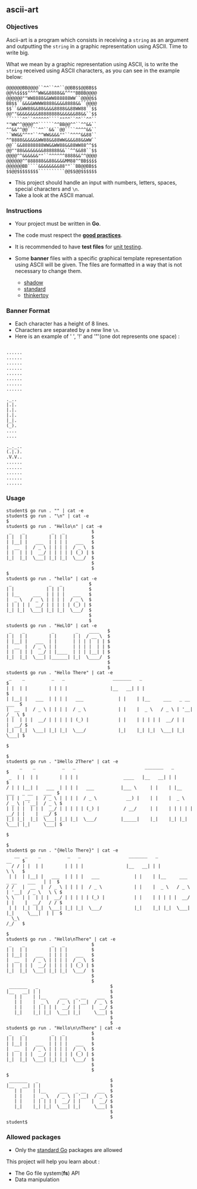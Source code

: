 ## ascii-art

### Objectives

Ascii-art is a program which consists in receiving a `string` as an argument and outputting the `string` in a graphic representation using ASCII. Time to write big.

What we mean by a graphic representation using ASCII, is to write the `string` received using ASCII characters, as you can see in the example below:

```````````console
@@@@@@BB@@@@``^^``^^``@@BB$$@@BB$$
@@%%$$$$^^^^WW&&8888&&^^""BBBB@@@@
@@@@@@""WW8888&&WW888888WW``@@@@$$
BB$$``&&&&WWWW8888&&&&8888&&``@@@@
$$``&&WW88&&88&&&&8888&&88WW88``$$
@@""&&&&&&&&88888888&&&&&&88&&``$$
``````^^``^^^^^^````""^^``^^``^^``
""WW^^@@@@^^``````^^BB@@^^``^^&&``
^^&&^^@@````^^``&&``@@````^^^^&&``
``WW&&^^""``^^WW&&&&""``^^^^&&88``
^^8888&&&&&&WW88&&88WW&&&&88&&WW``
@@``&&88888888WW&&WW88&&88WW88^^$$
@@""88&&&&&&&&888888&&``^^&&88``$$
@@@@^^&&&&&&""``^^^^^^8888&&^^@@@@
@@@@@@^^888888&&88&&&&MM88^^BB$$$$
@@@@@@BB````&&&&&&&&88""``BB@@BB$$
$$@@$$$$$$$$``````````@@$$@@$$$$$$
```````````

- This project should handle an input with numbers, letters, spaces, special characters and `\n`.
- Take a look at the ASCII manual.

### Instructions

- Your project must be written in **Go**.
- The code must respect the [**good practices**](../good-practices/README.md).
- It is recommended to have **test files** for [unit testing](https://go.dev/doc/tutorial/add-a-test).

- Some **banner** files with a specific graphical template representation using ASCII will be given. The files are formatted in a way that is not necessary to change them.
  - [shadow](shadow.txt)
  - [standard](standard.txt)
  - [thinkertoy](thinkertoy.txt)

### Banner Format

- Each character has a height of 8 lines.
- Characters are separated by a new line `\n`.
- Here is an example of ' ', '!' and '"'(one dot represents one space) :

```console

......
......
......
......
......
......
......
......

._..
|.|.
|.|.
|.|.
|_|.
(_).
....
....

._._..
(.|.).
.V.V..
......
......
......
......
......

```

### Usage

```console
student$ go run . "" | cat -e
student$ go run . "\n" | cat -e
$
student$ go run . "Hello\n" | cat -e
 _    _          _   _          $
| |  | |        | | | |         $
| |__| |   ___  | | | |   ___   $
|  __  |  / _ \ | | | |  / _ \  $
| |  | | |  __/ | | | | | (_) | $
|_|  |_|  \___| |_| |_|  \___/  $
                                $
                                $
$
student$ go run . "hello" | cat -e
 _              _   _          $
| |            | | | |         $
| |__     ___  | | | |   ___   $
|  _ \   / _ \ | | | |  / _ \  $
| | | | |  __/ | | | | | (_) | $
|_| |_|  \___| |_| |_|  \___/  $
                               $
                               $
student$ go run . "HeLlO" | cat -e
 _    _          _        _    ____   $
| |  | |        | |      | |  / __ \  $
| |__| |   ___  | |      | | | |  | | $
|  __  |  / _ \ | |      | | | |  | | $
| |  | | |  __/ | |____  | | | |__| | $
|_|  |_|  \___| |______| |_|  \____/  $
                                      $
                                      $
student$ go run . "Hello There" | cat -e
 _    _          _   _                  _______   _                           $
| |  | |        | | | |                |__   __| | |                          $
| |__| |   ___  | | | |   ___             | |    | |__     ___   _ __    ___  $
|  __  |  / _ \ | | | |  / _ \            | |    |  _ \   / _ \ | '__|  / _ \ $
| |  | | |  __/ | | | | | (_) |           | |    | | | | |  __/ | |    |  __/ $
|_|  |_|  \___| |_| |_|  \___/            |_|    |_| |_|  \___| |_|     \___| $
                                                                              $
                                                                              $
student$ go run . "1Hello 2There" | cat -e
     _    _          _   _                          _______   _                           $
 _  | |  | |        | | | |                 ____   |__   __| | |                          $
/ | | |__| |   ___  | | | |   ___          |___ \     | |    | |__     ___   _ __    ___  $
| | |  __  |  / _ \ | | | |  / _ \           __) |    | |    |  _ \   / _ \ | '__|  / _ \ $
| | | |  | | |  __/ | | | | | (_) |         / __/     | |    | | | | |  __/ | |    |  __/ $
|_| |_|  |_|  \___| |_| |_|  \___/         |_____|    |_|    |_| |_|  \___| |_|     \___| $
                                                                                          $
                                                                                          $
student$ go run . "{Hello There}" | cat -e
   __  _    _          _   _                  _______   _                           __    $
  / / | |  | |        | | | |                |__   __| | |                          \ \   $
 | |  | |__| |   ___  | | | |   ___             | |    | |__     ___   _ __    ___   | |  $
/ /   |  __  |  / _ \ | | | |  / _ \            | |    |  _ \   / _ \ | '__|  / _ \   \ \ $
\ \   | |  | | |  __/ | | | | | (_) |           | |    | | | | |  __/ | |    |  __/   / / $
 | |  |_|  |_|  \___| |_| |_|  \___/            |_|    |_| |_|  \___| |_|     \___|  | |  $
  \_\                                                                               /_/   $
                                                                                          $
student$ go run . "Hello\nThere" | cat -e
 _    _          _   _          $
| |  | |        | | | |         $
| |__| |   ___  | | | |   ___   $
|  __  |  / _ \ | | | |  / _ \  $
| |  | | |  __/ | | | | | (_) | $
|_|  |_|  \___| |_| |_|  \___/  $
                                $
                                $
 _______   _                           $
|__   __| | |                          $
   | |    | |__     ___   _ __    ___  $
   | |    |  _ \   / _ \ | '__|  / _ \ $
   | |    | | | | |  __/ | |    |  __/ $
   |_|    |_| |_|  \___| |_|     \___| $
                                       $
                                       $
student$ go run . "Hello\n\nThere" | cat -e
 _    _          _   _          $
| |  | |        | | | |         $
| |__| |   ___  | | | |   ___   $
|  __  |  / _ \ | | | |  / _ \  $
| |  | | |  __/ | | | | | (_) | $
|_|  |_|  \___| |_| |_|  \___/  $
                                $
                                $
$
 _______   _                           $
|__   __| | |                          $
   | |    | |__     ___   _ __    ___  $
   | |    |  _ \   / _ \ | '__|  / _ \ $
   | |    | | | | |  __/ | |    |  __/ $
   |_|    |_| |_|  \___| |_|     \___| $
                                       $
                                       $
student$
```

### Allowed packages

- Only the [standard Go](https://golang.org/pkg/) packages are allowed

This project will help you learn about :

- The Go file system(**fs**) API
- Data manipulation
